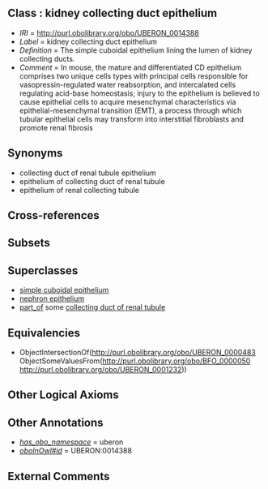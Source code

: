 
## Class : kidney collecting duct epithelium

 * *IRI* = http://purl.obolibrary.org/obo/UBERON_0014388
 * *Label* = kidney collecting duct epithelium
 * *Definition* = The simple cuboidal epithelium lining the lumen of kidney collecting ducts.
 * *Comment* = In mouse, the mature and differentiated CD epithelium comprises two unique cells types with principal cells responsible for vasopressin-regulated water reabsorption, and intercalated cells regulating acid-base homeostasis; injury to the epithelium is believed to cause epithelial cells to acquire mesenchymal characteristics via epithelial-mesenchymal transition (EMT), a process through which tubular epithelial cells may transform into interstitial fibroblasts and promote renal fibrosis

## Synonyms

 * collecting duct of renal tubule epithelium
 * epithelium of collecting duct of renal tubule
 * epithelium of renal collecting tubule

## Cross-references


## Subsets


## Superclasses

 * [simple cuboidal epithelium](../../UBERON/84/UBERON_0000484.md)
 * [nephron epithelium](../../UBERON/11/UBERON_0004211.md)
 * [part_of](../../BFO/50/BFO_0000050.md) some [collecting duct of renal tubule](../../UBERON/32/UBERON_0001232.md)

## Equivalencies

 * ObjectIntersectionOf(<http://purl.obolibrary.org/obo/UBERON_0000483> ObjectSomeValuesFrom(<http://purl.obolibrary.org/obo/BFO_0000050> <http://purl.obolibrary.org/obo/UBERON_0001232>))

## Other Logical Axioms


## Other Annotations

 * *[has_obo_namespace](../../ce/oboInOwl#hasOBONamespace.md)* = uberon
 * *[oboInOwl#id](../../id/oboInOwl#id.md)* = UBERON:0014388

## External Comments

